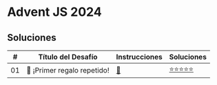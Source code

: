 # Advent JS 2024 
## Soluciones

| #   | Título del Desafío                 | Instrucciones         | Soluciones                 |
| --- | ---------------------------------- | --------------------- | -------------------------- |
| 01  | 🎁 ¡Primer regalo repetido!        | [📄](01/README_01.md) | [⭐⭐⭐⭐⭐](01/01.js)  |

